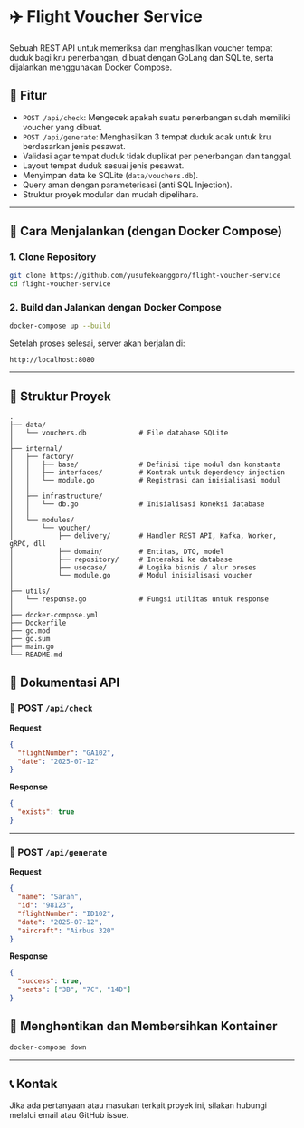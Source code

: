 
# ✈️ Flight Voucher Service

Sebuah REST API untuk memeriksa dan menghasilkan voucher tempat duduk bagi kru penerbangan, dibuat dengan GoLang dan SQLite, serta dijalankan menggunakan Docker Compose.

## 🔧 Fitur

- `POST /api/check`: Mengecek apakah suatu penerbangan sudah memiliki voucher yang dibuat.
- `POST /api/generate`: Menghasilkan 3 tempat duduk acak untuk kru berdasarkan jenis pesawat.
- Validasi agar tempat duduk tidak duplikat per penerbangan dan tanggal.
- Layout tempat duduk sesuai jenis pesawat.
- Menyimpan data ke SQLite (`data/vouchers.db`).
- Query aman dengan parameterisasi (anti SQL Injection).
- Struktur proyek modular dan mudah dipelihara.

---

## 🚀 Cara Menjalankan (dengan Docker Compose)

### 1. Clone Repository

```bash
git clone https://github.com/yusufekoanggoro/flight-voucher-service
cd flight-voucher-service
```

### 2. Build dan Jalankan dengan Docker Compose

```bash
docker-compose up --build
```

Setelah proses selesai, server akan berjalan di:

```
http://localhost:8080
```

---

## 📂 Struktur Proyek

```
.
├── data/
│   └── vouchers.db             # File database SQLite
│
├── internal/
│   ├── factory/
│   │   ├── base/               # Definisi tipe modul dan konstanta
│   │   ├── interfaces/         # Kontrak untuk dependency injection
│   │   └── module.go           # Registrasi dan inisialisasi modul
│   │
│   ├── infrastructure/
│   │   └── db.go               # Inisialisasi koneksi database
│   │
│   └── modules/
│       └── voucher/
│           ├── delivery/       # Handler REST API, Kafka, Worker, gRPC, dll
│           ├── domain/         # Entitas, DTO, model
│           ├── repository/     # Interaksi ke database
│           ├── usecase/        # Logika bisnis / alur proses
│           └── module.go       # Modul inisialisasi voucher
│
├── utils/
│   └── response.go             # Fungsi utilitas untuk response
│
├── docker-compose.yml
├── Dockerfile
├── go.mod
├── go.sum
├── main.go
└── README.md
```

## 📮 Dokumentasi API

### 🔎 POST `/api/check`

**Request**

```json
{
  "flightNumber": "GA102",
  "date": "2025-07-12"
}
```

**Response**

```json
{
  "exists": true
}
```

---

### 🎫 POST `/api/generate`

**Request**

```json
{
  "name": "Sarah",
  "id": "98123",
  "flightNumber": "ID102",
  "date": "2025-07-12",
  "aircraft": "Airbus 320"
}
```

**Response**

```json
{
  "success": true,
  "seats": ["3B", "7C", "14D"]
}
```

## 🧼 Menghentikan dan Membersihkan Kontainer

```bash
docker-compose down
```

---

## 📞 Kontak

Jika ada pertanyaan atau masukan terkait proyek ini, silakan hubungi melalui email atau GitHub issue.
